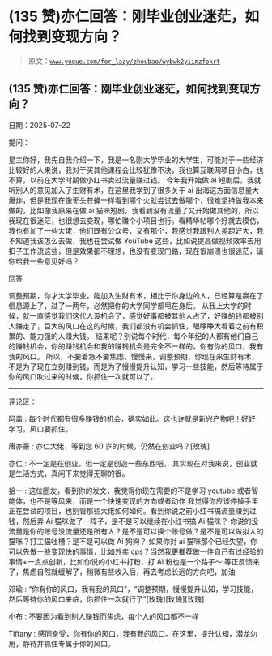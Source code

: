 # (135 赞)亦仁回答：刚毕业创业迷茫，如何找到变现方向？

> 原文：[`www.yuque.com/for_lazy/zhoubao/wybwk2yiimzfokrt`](https://www.yuque.com/for_lazy/zhoubao/wybwk2yiimzfokrt)

## (135 赞)亦仁回答：刚毕业创业迷茫，如何找到变现方向？

日期：2025-07-22

提问：

星主你好，我先自我介绍一下，我是一名刚大学毕业的大学生，可能对于一些经济比较好的人来说，我对于买其他课程会比较犹豫不决，我也算互联网项目小白，也不算，以前在大学时期做小红书卖过流量赚过钱。
今年我开始做 ai 短剧后，我就听别人的意见加入了生财有术，在这里我学到了很多关于 ai 出海这方面信息量大爆炸，但是我现在像无头苍蝇一样看到哪个火就尝试去做哪个，很难坚持做我本来做的，比如像我原来在做 ai 猫咪短剧，我看到没有流量了又开始做其他的，所以我现在很迷茫，也很想去变现，哪怕赚个小项目也行。看精华帖哪个好就去模仿，我也有加了一些大佬，他们既有公众号，又有那个，我感觉我跟别人差距好大，我不知道我该怎么去做，我也在尝试做 YouTube 这些，比如说提高做视频效率去用扣子工作流这些，但是效果都不理想，也没有变现门路，现在很崩溃也很迷茫，请你给我一些意见好吗？

回答

调整预期，你才大学毕业，能加入生财有术，相比于你身边的人，已经算是赢在了信息源上了，过了一两年，必然把你的大学同学都甩在身后。
从我上大学的时候，就一直感觉我们这代人没机会了，感觉好事都被其他人占了，好赚的钱都被别人赚走了，巨大的风口在这的时候，我们都没有机会抓住，眼睁睁大看着之前有积累的、能力强的人赚大钱。
结果呢？别说每个时代，每个年纪的人都有他们自己的赚钱机会，你的赚钱机会和我的赚钱机会是完全不一样的，你有你的风口，我有我的风口。
所以，不要着急不要焦虑，慢慢来，调整预期，你现在来生财有术，不是为了现在立刻赚到钱，而是为了慢慢提升认知，学习一些技能，然后等待属于你的风口吹过来的时候，你抓住一次就可以了。

* * *

评论区：

阿盖 : 每个时代都有很多赚钱的机会，确实如此。这也许就是新兴产物吧！好好 学习，风口要抓住。

唐亦豪 : 亦仁大佬，等到您 60 岁的时候，仍然在创业吗？[玫瑰]

亦仁 : 不一定是在创业，但一定是创造一些东西吧。 其实现在对我来说，创业就是生活方式，真闲下来觉得无聊的很。

拾一 : 这位圈友，看到你的发文，我觉得你现在需要的不是学习 youtube 或者智能体，也不是等风来，而是一个快速变现的方向或者动作
我觉得你应该停掉手里正在尝试的项目，也别管那些大佬如何如何。看到你说之前小红书搞流量赚到过钱，然后弄 Ai 猫咪做了一阵子，是不是可以继续在小红书搞 Ai 猫咪？
你说的没流量是你的账号没流量还是所有人？是不是可以换个账号做？是不是可以做拟人的猫咪？打工猫吐槽？是不是可以做 Ai 狗狗？
如果你对 ai 猫咪那个已经失望，你可以先做一些变现快的事情，比如外卖 cps？当然我更推荐做一件自己有过经验的事情+一点点创新，比如你说的小红书打粉，打 Ai 粉也是一个路子～
等正反馈来了，焦虑自然就缓解了，稍微有些收入后，再去考虑长远的方向吧，加油

邓瑜 : “你有你的风口，我有我的风口”，“调整预期，慢慢提升认知，学习技能，然后等待你的风口来临，你抓住一次就行了”[玫瑰][玫瑰][玫瑰]

小布 : 不要因为看到别人赚钱而焦虑，每个人的风口都不一样

Tiffany : 感同身受，你有你的风口，我有我的风口。在这里，提升认知，潜龙勿用，静待并抓住专属于你的风口。